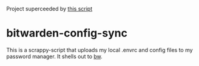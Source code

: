 Project superceeded by [this script](https://github.com/charlieegan3/linux-environment/blob/82f0969d01e6d96f9d1699266db2553e938d7586/hack/bw_sync.rb)

# bitwarden-config-sync

This is a scrappy-script that uploads my local .envrc and config files to my
password manager. It shells out to [bw](https://github.com/bitwarden/cli).
